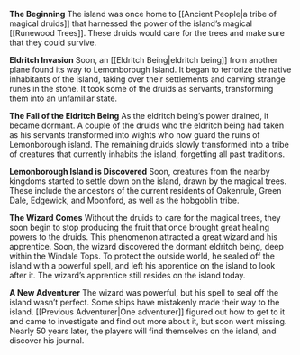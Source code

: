 **The Beginning** The island was once home to [[Ancient People|a tribe of magical druids]] that harnessed the power of the island’s magical [[Runewood Trees]]. These druids would care for the trees and make sure that they could survive.

**Eldritch Invasion** Soon, an [[Eldritch Being|eldritch being]] from another plane found its way to Lemonborough Island. It began to terrorize the native inhabitants of the island, taking over their settlements and carving strange runes in the stone. It took some of the druids as servants, transforming them into an unfamiliar state.

**The Fall of the Eldritch Being** As the eldritch being’s power drained, it became dormant. A couple of the druids who the eldritch being had taken as his servants transformed into wights who now guard the ruins of Lemonborough island. The remaining druids slowly transformed into a tribe of creatures that currently inhabits the island, forgetting all past traditions.

**Lemonborough Island is Discovered** Soon, creatures from the nearby kingdoms started to settle down on the island, drawn by the magical trees. These include the ancestors of the current residents of Oakenrule, Green Dale, Edgewick, and Moonford, as well as the hobgoblin tribe.

**The Wizard Comes** Without the druids to care for the magical trees, they soon begin to stop producing the fruit that once brought great healing powers to the druids. This phenomenon attracted a great wizard and his apprentice. Soon, the wizard discovered the dormant eldritch being, deep within the Windale Tops. To protect the outside world, he sealed off the island with a powerful spell, and left his apprentice on the island to look after it. The wizard’s apprentice still resides on the island today.

**A New Adventurer** The wizard was powerful, but his spell to seal off the island wasn’t perfect. Some ships have mistakenly made their way to the island. [[Previous Adventurer|One adventurer]] figured out how to get to it and came to investigate and find out more about it, but soon went missing. Nearly 50 years later, the players will find themselves on the island, and discover his journal.